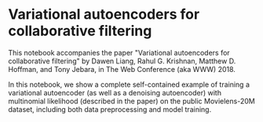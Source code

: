 # Variational autoencoders for collaborative filtering

This notebook accompanies the paper "Variational autoencoders for collaborative filtering" by Dawen Liang, Rahul G. Krishnan, Matthew D. Hoffman, and Tony Jebara, in The Web Conference (aka WWW) 2018.

In this notebook, we show a complete self-contained example of training a variational autoencoder (as well as a denoising autoencoder) with multinomial likelihood (described in the paper) on the public Movielens-20M dataset, including both data preprocessing and model training.
